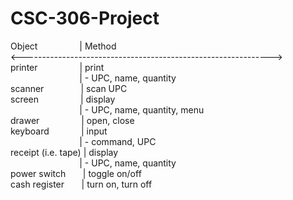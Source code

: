 CSC-306-Project
===============
Object&nbsp;&nbsp;&nbsp;&nbsp;&nbsp;&nbsp;&nbsp;&nbsp;&nbsp;&nbsp;&nbsp;&nbsp;&nbsp;&nbsp;&nbsp;&nbsp;&nbsp;| Method
<br>
<-------------------------------------------------------------->
<br>
printer&nbsp;&nbsp;&nbsp;&nbsp;&nbsp;&nbsp;&nbsp;&nbsp;&nbsp;&nbsp;&nbsp;&nbsp;&nbsp;&nbsp;&nbsp;&nbsp;&nbsp;| print
<br>
&nbsp;&nbsp;&nbsp;&nbsp;&nbsp;&nbsp;&nbsp;&nbsp;&nbsp;&nbsp;&nbsp;&nbsp;&nbsp;&nbsp;&nbsp;&nbsp;&nbsp;&nbsp;&nbsp;&nbsp;&nbsp;&nbsp;&nbsp;&nbsp;&nbsp;&nbsp;&nbsp;&nbsp;| - UPC, name, quantity
<br>
scanner&nbsp;&nbsp;&nbsp;&nbsp;&nbsp;&nbsp;&nbsp;&nbsp;&nbsp;&nbsp;&nbsp;&nbsp;&nbsp;&nbsp;&nbsp;| scan UPC
<br>
screen&nbsp;&nbsp;&nbsp;&nbsp;&nbsp;&nbsp;&nbsp;&nbsp;&nbsp;&nbsp;&nbsp;&nbsp;&nbsp;&nbsp;&nbsp;&nbsp;&nbsp;| display
<br>
&nbsp;&nbsp;&nbsp;&nbsp;&nbsp;&nbsp;&nbsp;&nbsp;&nbsp;&nbsp;&nbsp;&nbsp;&nbsp;&nbsp;&nbsp;&nbsp;&nbsp;&nbsp;&nbsp;&nbsp;&nbsp;&nbsp;&nbsp;&nbsp;&nbsp;&nbsp;&nbsp;&nbsp;| - UPC, name, quantity, menu
<br>
drawer&nbsp;&nbsp;&nbsp;&nbsp;&nbsp;&nbsp;&nbsp;&nbsp;&nbsp;&nbsp;&nbsp;&nbsp;&nbsp;&nbsp;&nbsp;&nbsp;&nbsp;| open, close
<br>
keyboard&nbsp;&nbsp;&nbsp;&nbsp;&nbsp;&nbsp;&nbsp;&nbsp;&nbsp;&nbsp;&nbsp;&nbsp;&nbsp;| input
<br>
&nbsp;&nbsp;&nbsp;&nbsp;&nbsp;&nbsp;&nbsp;&nbsp;&nbsp;&nbsp;&nbsp;&nbsp;&nbsp;&nbsp;&nbsp;&nbsp;&nbsp;&nbsp;&nbsp;&nbsp;&nbsp;&nbsp;&nbsp;&nbsp;&nbsp;&nbsp;&nbsp;&nbsp;| - command, UPC
<br>
receipt (i.e. tape) | display
<br>
&nbsp;&nbsp;&nbsp;&nbsp;&nbsp;&nbsp;&nbsp;&nbsp;&nbsp;&nbsp;&nbsp;&nbsp;&nbsp;&nbsp;&nbsp;&nbsp;&nbsp;&nbsp;&nbsp;&nbsp;&nbsp;&nbsp;&nbsp;&nbsp;&nbsp;&nbsp;&nbsp;&nbsp;| - UPC, name, quantity
<br>
power switch&nbsp;&nbsp;&nbsp;&nbsp;&nbsp;&nbsp;&nbsp;| toggle on/off
<br>
cash register&nbsp;&nbsp;&nbsp;&nbsp;&nbsp;&nbsp;&nbsp;| turn on, turn off
